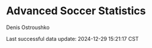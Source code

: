 # Advanced Soccer Statistics
Denis Ostroushko

<!-- gfm -->

Last successful data update: 2024-12-29 15:21:17 CST
